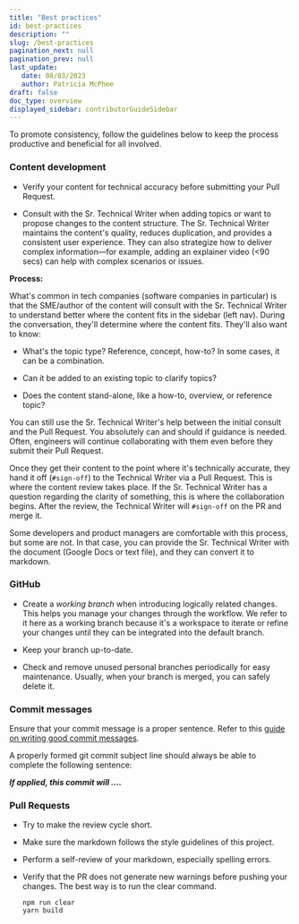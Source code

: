 ```yaml
---
title: "Best practices"
id: best-practices
description: ""
slug: /best-practices
pagination_next: null
pagination_prev: null
last_update: 
   date: 08/03/2023
   author: Patricia McPhee
draft: false
doc_type: overview
displayed_sidebar: contributorGuideSidebar
---
```


To promote consistency, follow the guidelines below to keep the process productive and beneficial for all involved.

### Content development

- Verify your content for technical accuracy before submitting your Pull Request.

- Consult with the Sr. Technical Writer when adding topics or want to propose changes to the content structure. The Sr. Technical Writer maintains the content's quality, reduces duplication, and provides a consistent user experience. They can also strategize how to deliver complex information—for example, adding an explainer video (<90 secs) can help with complex scenarios or issues.
  
**Process:**

What's common in tech companies (software companies in particular) is that the SME/author of the content will consult with the Sr. Technical Writer to understand better where the content fits in the sidebar (left nav). During the conversation, they'll determine where the content fits. They'll also want to know: 

- What's the topic type? Reference, concept, how-to? In some cases, it can be a combination.

- Can it be added to an existing topic to clarify topics?  

- Does the content stand-alone, like a how-to, overview, or reference topic?  

You can still use the Sr. Technical Writer's help between the initial consult and the Pull Request. You absolutely can and should if guidance is needed. Often, engineers will continue collaborating with them even before they submit their Pull Request.

Once they get their content to the point where it's technically accurate, they hand it off (`#sign-off`) to the Technical Writer via a Pull Request. This is where the content review takes place. If the Sr. Technical Writer has a question regarding the clarity of something, this is where the collaboration begins. After the review, the Technical Writer will `#sign-off` on the PR and merge it. 

Some developers and product managers are comfortable with this process, but some are not. In that case, you can provide the Sr. Technical Writer with the document (Google Docs or text file), and they can convert it to markdown. 

### GitHub

- Create a *working branch* when introducing logically related changes. This helps you manage your changes through the workflow. We refer to it here as a working branch because it's a workspace to iterate or refine your changes until they can be integrated into the default branch.

- Keep your branch up-to-date.

- Check and remove unused personal branches periodically for easy maintenance. Usually, when your branch is merged, you can safely delete it.

### Commit messages

Ensure that your commit message is a proper sentence. Refer to this [guide on writing good commit messages](https://cbea.ms/git-commit/).

A properly formed git commit subject line should always be able to complete the following sentence:

***If applied, this commit will ....***


### Pull Requests

- Try to make the review cycle short.

- Make sure the markdown follows the style guidelines of this project.

- Perform a self-review of your markdown, especially spelling errors.

- Verify that the PR does not generate new warnings before pushing your changes. The best way is to run the clear command.
  
  ```nodejs
  npm run clear
  yarn build
  ```